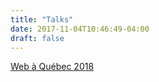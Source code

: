 ```yaml
---
title: "Talks"
date: 2017-11-04T10:46:49-04:00
draft: false
---
```


[Web à Québec 2018](/talks/accessibilite-5-petites-victoires-a-appliquer-maintenant)
